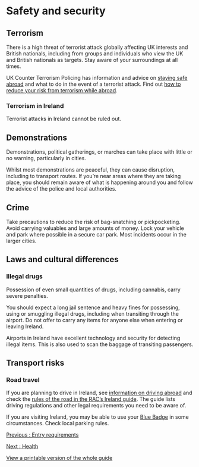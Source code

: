 # Safety and security

## Terrorism

There is a high threat of terrorist attack globally affecting UK interests and British nationals, including from groups and individuals who view the UK and British nationals as targets. Stay aware of your surroundings at all times.

UK Counter Terrorism Policing has information and advice on [staying safe abroad](https://www.counterterrorism.police.uk/safetyadvice/) and what to do in the event of a terrorist attack. Find out [how to reduce your risk from terrorism while abroad](https://www.gov.uk/guidance/reduce-your-risk-from-terrorism-while-abroad).

### Terrorism in Ireland

Terrorist attacks in Ireland cannot be ruled out.

## Demonstrations

Demonstrations, political gatherings, or marches can take place with little or no warning, particularly in cities.

Whilst most demonstrations are peaceful, they can cause disruption, including to transport routes. If you’re near areas where they are taking place, you should remain aware of what is happening around you and follow the advice of the police and local authorities.

## Crime

Take precautions to reduce the risk of bag-snatching or pickpocketing. Avoid carrying valuables and large amounts of money. Lock your vehicle and park where possible in a secure car park. Most incidents occur in the larger cities.

## Laws and cultural differences

### Illegal drugs

Possession of even small quantities of drugs, including cannabis, carry severe penalties.

You should expect a long jail sentence and heavy fines for possessing, using or smuggling illegal drugs, including when transiting through the airport. Do not offer to carry any items for anyone else when entering or leaving Ireland.

Airports in Ireland have excellent technology and security for detecting illegal items. This is also used to scan the baggage of transiting passengers.

## Transport risks

### Road travel

If you are planning to drive in Ireland, see [information on driving abroad](https://www.gov.uk/driving-abroad/international-driving-permit) and check the [rules of the road in the RAC’s Ireland guide](https://www.rac.co.uk/drive/travel/country/ireland/). The guide lists driving regulations and other legal requirements you need to be aware of.

If you are visiting Ireland, you may be able to use your [Blue Badge](https://www.gov.uk/government/publications/blue-badge-using-it-in-the-eu/using-a-blue-badge-in-the-european-union) in some circumstances. Check local parking rules.

[Previous
:
Entry requirements](/foreign-travel-advice/ireland/entry-requirements)

[Next
:
Health](/foreign-travel-advice/ireland/health)

[View a printable version of the whole guide](/foreign-travel-advice/ireland/print)
